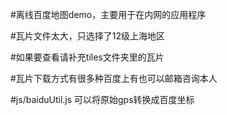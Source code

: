 #离线百度地图demo，主要用于在内网的应用程序

#瓦片文件太大，只选择了12级上海地区

#如果要查看请补充tiles文件夹里的瓦片

#瓦片下载方式有很多种百度上有也可以邮箱咨询本人

#js/baiduUtil.js 可以将原始gps转换成百度坐标

